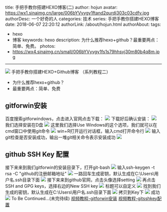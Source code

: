 title: 手把手教你搭建HEXO博客(二)
author: hojun
avatar: https://wx1.sinaimg.cn/large/006bYVyvgy1ftand2qurdj303c03cdfv.jpg
authorDesc: 一个好奇的人
categories: 技术
series: 手把手教你搭建HEXO博客
date: 2018-06-07 22:20:12
authorLink: /about/hojun.html
authorAbout:
tags:
 - hexo
 - 博客
keywords: hexo
description: 为什么推荐hexo+github？最重要两点：简单、免费。
photos:
 - https://wx4.sinaimg.cn/small/006bYVyvgy1fs1s79hhsvj30m80b4q8m.jpg
---
![](https://wx4.sinaimg.cn/large/006bYVyvgy1fs1s79hhsvj30m80b4q8m.jpg)
手把手教你搭建HEXO+Github博客 （系列教程二）

 - 为什么推荐hexo+github？ 
 - 最重要两点：简单、免费

## **gitforwin安装**
百度搜索gitforwindows，点击进入官网点击下载：
![](https://wx4.sinaimg.cn/large/006bYVyvgy1fs2z2yf63sj30t60gjwj2.jpg)
下载好后确认安装：
![](https://wx2.sinaimg.cn/large/006bYVyvgy1fs2z2xleamj30t60gjqle.jpg)
我们选择安装在D盘
![](https://wx2.sinaimg.cn/large/006bYVyvgy1fs2z2wt125j30t60gjwvf.jpg)
这里我们选择Use Windows的这个选项，我们就可以在cmd窗口中使用git命令
![](https://wx4.sinaimg.cn/large/006bYVyvgy1fs2z2v7rypj30t60gj1cy.jpg)
win+R打开运行对话框，输入cmd打开命令行
![](https://wx3.sinaimg.cn/large/006bYVyvgy1fs2z2t0cerj30ch06gab6.jpg)
输入git检查是否安装成功，输出一堆git相关命令表示安装成功
![](https://wx1.sinaimg.cn/large/006bYVyvgy1fs2z2tw47wj30t20f6akb.jpg)
## **github SSH Key 配置** 
接下来来到我们gitforwin的安装目录下，打开git-bash
![](https://wx3.sinaimg.cn/large/006bYVyvgy1fs2z2sgjjbj30p30hptho.jpg)
输入ssh-keygen -t rsa -C "github的注册邮箱地址"
![](https://wx2.sinaimg.cn/large/006bYVyvgy1fs2z2qcr6nj30ie0ah0te.jpg)
一路回车生成密钥，默认生成在C:\Users\用户名\.ssh目录下面
![](https://wx2.sinaimg.cn/large/006bYVyvgy1fs2z2r2jtej30ic0agdkr.jpg)
接下来来到github官网，点击头像选择setting
![](https://wx1.sinaimg.cn/large/006bYVyvgy1fs2z2p4p3oj30t60gj0yk.jpg)
再点击SSH and GPG keys，选择右边的New SSH key
![](https://wx1.sinaimg.cn/large/006bYVyvgy1fs2z2o54r2j30vi0fcdje.jpg)
标题可以自定义
![](https://wx3.sinaimg.cn/large/006bYVyvgy1fs2z2nh1l0j30t60gjjug.jpg)
找到我们生成的密钥，默认生成在C:\Users\用户名\.ssh目录下面
![](https://wx3.sinaimg.cn/large/006bYVyvgy1fs2z2mvvwqj30t60gj78q.jpg)
拷贝到Key下
![](https://wx1.sinaimg.cn/large/006bYVyvgy1fs2z2lyxqvj30t60gjgod.jpg)
成功
![](https://wx1.sinaimg.cn/large/006bYVyvgy1fs2z8m6frzj30vq0e678t.jpg)
To Be Continued...(未完待续)
[视频教程-gitforwin安装](http://baijiahao.baidu.com/builder/preview/s?id=1602590264037271838)
[视频教程-gitsshkey配置](http://baijiahao.baidu.com/builder/preview/s?id=1602590443087061279)